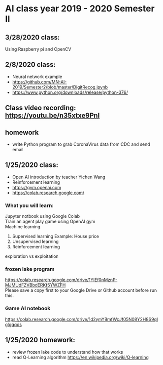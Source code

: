 # AI class year 2019 - 2020 Semester II

## 3/28/2020 class:
Using Raspberry pi and OpenCV

## 2/8/2020 class:

* Neural network example 
* https://github.com/MN-AI-2019/Semester2/blob/master/DigitRecog.ipynb
* https://www.python.org/downloads/release/python-376/

## Class video recording: https://youtu.be/n35xtxe9PnI

## homework
* write Python program to grab CoronaVirus data from CDC and send email.

## 1/25/2020 class:

* Open AI introduction by teacher Yichen Wang
* Reinforcement learning
* https://gym.openai.com
* https://colab.research.google.com/

### What you will learn:
Jupyter notbook using Google Colab  
Train an agent play game using OpenAI gym  
Machine learning
1. Supervised learning
Example: House price
2. Unsupervised learning
3. Reinforcement learning  

exploration vs exploitation

### frozen lake program
https://colab.research.google.com/drive/1YIEf0nMznP-MJMUdFZVBbdERKf5YWZFH   
Please save a copy first to your Google Drive or Github account before run this. 

### Game AI notebook
https://colab.research.google.com/drive/1d2ymYBmfWcJf05N08Y2H8S9qIglgqqds

## 1/25/2020 homework:
* review frozen lake code to understand how that works
* read Q-Learning algorithm https://en.wikipedia.org/wiki/Q-learning
